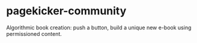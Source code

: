 # pagekicker-community
Algorithmic book creation: push a button, build a unique new e-book using permissioned content.
